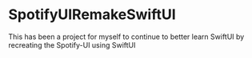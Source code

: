 # SpotifyUIRemakeSwiftUI  

This has been a project for myself to continue to better learn SwiftUI by recreating the Spotify-UI using SwiftUI
